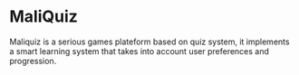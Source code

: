# MaliQuiz
Maliquiz is a serious games plateform based on quiz system, it implements a smart learning system that takes into account user preferences and progression.

